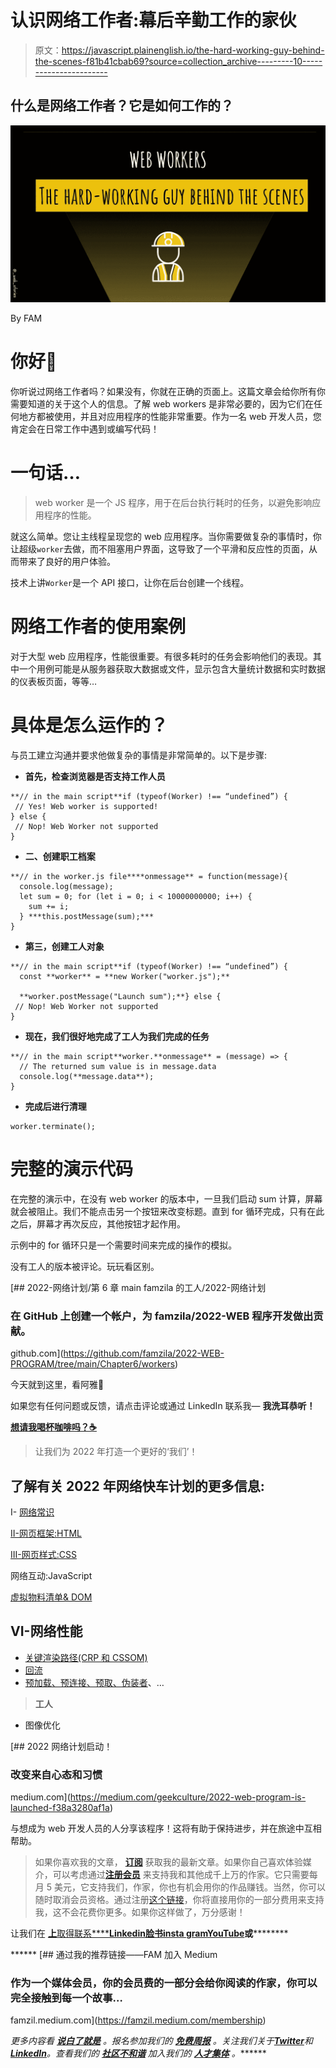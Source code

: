 # 认识网络工作者:幕后辛勤工作的家伙

> 原文：<https://javascript.plainenglish.io/the-hard-working-guy-behind-the-scenes-f81b41cbab69?source=collection_archive---------10----------------------->

## 什么是网络工作者？它是如何工作的？

![](img/6319b1276b56b00ab4885cb87966f587.png)

By FAM

# 你好👋

你听说过网络工作者吗？如果没有，你就在正确的页面上。这篇文章会给你所有你需要知道的关于这个人的信息。了解 web workers 是非常必要的，因为它们在任何地方都被使用，并且对应用程序的性能非常重要。作为一名 web 开发人员，您肯定会在日常工作中遇到或编写代码！

# 一句话…

> web worker 是一个 JS 程序，用于在后台执行耗时的任务，以避免影响应用程序的性能。

就这么简单。您让主线程呈现您的 web 应用程序。当你需要做复杂的事情时，你让超级`worker`去做，而不阻塞用户界面，这导致了一个平滑和反应性的页面，从而带来了良好的用户体验。

技术上讲`Worker`是一个 API 接口，让你在后台创建一个线程。

# 网络工作者的使用案例

对于大型 web 应用程序，性能很重要。有很多耗时的任务会影响他们的表现。其中一个用例可能是从服务器获取大数据或文件，显示包含大量统计数据和实时数据的仪表板页面，等等…

# 具体是怎么运作的？

与员工建立沟通并要求他做复杂的事情是非常简单的。以下是步骤:

*   **首先，检查浏览器是否支持工作人员**

```
**// in the main script**if (typeof(Worker) !== “undefined”) {
 // Yes! Web worker is supported!
} else {
 // Nop! Web Worker not supported
}
```

*   **二、创建职工档案**

```
**// in the worker.js file****onmessage** = function(message){
  console.log(message);
  let sum = 0; for (let i = 0; i < 10000000000; i++) {
    sum += i;
  } ***this.postMessage(sum);***
}
```

*   **第三，创建工人对象**

```
**// in the main script**if (typeof(Worker) !== “undefined”) {
  const **worker** = **new Worker("worker.js");**

  **worker.postMessage("Launch sum");**} else {
 // Nop! Web Worker not supported
}
```

*   **现在，我们很好地完成了工人为我们完成的任务**

```
**// in the main script**worker.**onmessage** = (message) => {
  // The returned sum value is in message.data
  console.log(**message.data**);
}
```

*   **完成后进行清理**

```
worker.terminate();
```

# 完整的演示代码

在完整的演示中，在没有 web worker 的版本中，一旦我们启动 sum 计算，屏幕就会被阻止。我们不能点击另一个按钮来改变标题。直到 for 循环完成，只有在此之后，屏幕才再次反应，其他按钮才起作用。

示例中的 for 循环只是一个需要时间来完成的操作的模拟。

没有工人的版本被评论。玩玩看区别。

[](https://github.com/famzila/2022-WEB-PROGRAM/tree/main/Chapter6/workers) [## 2022-网络计划/第 6 章 main famzila 的工人/2022-网络计划

### 在 GitHub 上创建一个帐户，为 famzila/2022-WEB 程序开发做出贡献。

github.com](https://github.com/famzila/2022-WEB-PROGRAM/tree/main/Chapter6/workers) 

今天就到这里，看阿雅🙋

如果您有任何问题或反馈，请点击评论或通过 LinkedIn 联系我— **我洗耳恭听！**

[**想请我喝杯咖啡吗？☕️**](https://www.buymeacoffee.com/fatimaamzil)

> 让我们为 2022 年打造一个更好的‘我们’！

## 了解有关 2022 年网络快车计划的更多信息:

I- [网络常识](https://medium.com/geekculture/2022-web-program-chapter-n-1-is-done-499fb0707220?source=your_stories_page----------------------------------------)

[II-网页框架:HTML](https://famzil.medium.com/your-html-essentials-69d9b2349355?source=your_stories_page----------------------------------------)

[III-网页样式:CSS](https://medium.com/geekculture/recap-of-the-css-chapter-ae388d51e564?source=your_stories_page----------------------------------------)

网络互动:JavaScript

[虚拟物料清单& DOM](http://8c48)

## VI-网络性能

*   [关键渲染路径(CRP 和 CSSOM)](https://medium.com/geekculture/critical-rendering-path-92f1ddcf02e8?source=your_stories_page-------------------------------------)
*   [回流](https://medium.com/geekculture/the-browser-reflow-whereabouts-c3d963eabe4a?source=your_stories_page-------------------------------------)
*   [预加载、预连接、预取、伪装者](https://levelup.gitconnected.com/browser-built-in-loading-strategies-f952873be53d?source=your_stories_page-------------------------------------)、…

> **工人**

*   图像优化

[](https://medium.com/geekculture/2022-web-program-is-launched-f38a3280af1a) [## 2022 网络计划启动！

### 改变来自心态和习惯

medium.com](https://medium.com/geekculture/2022-web-program-is-launched-f38a3280af1a) 

与想成为 web 开发人员的人分享该程序！这将有助于保持进步，并在旅途中互相帮助。

> 如果你喜欢我的文章， [**订阅**](https://famzil.medium.com/subscribe) 获取我的最新文章。如果你自己喜欢体验媒介，可以考虑通过[**注册会员**](https://famzil.medium.com/membership) 来支持我和其他成千上万的作家。它只需要每月 5 美元，它支持我们，作家，你也有机会用你的作品赚钱。当然，你可以随时取消会员资格。通过注册[这个链接](https://famzil.medium.com/membership)，你将直接用你的一部分费用来支持我，这不会花费你更多。如果你这样做了，万分感谢！

让我们在 [**上**取得联系****](https://medium.com/@famzil/)**[**Linkedin**](https://www.linkedin.com/in/fatima-amzil-9031ba95/)**[**脸书**](https://www.facebook.com/The-Front-End-World)**[**insta gram**](https://www.instagram.com/the_frontend_world/)**[**YouTube**](https://www.youtube.com/channel/UCaxr-f9r6P1u7Y7SKFHi12g)**或**[](https://twitter.com/FatimaAMZIL9)********

******[](https://famzil.medium.com/membership) [## 通过我的推荐链接——FAM 加入 Medium

### 作为一个媒体会员，你的会员费的一部分会给你阅读的作家，你可以完全接触到每一个故事…

famzil.medium.com](https://famzil.medium.com/membership) 

*更多内容看* [***说白了就是***](https://plainenglish.io/) *。报名参加我们的* [***免费周报***](http://newsletter.plainenglish.io/) *。关注我们关于*[***Twitter***](https://twitter.com/inPlainEngHQ)*和*[***LinkedIn***](https://www.linkedin.com/company/inplainenglish/)*。查看我们的* [***社区不和谐***](https://discord.gg/GtDtUAvyhW) *加入我们的* [***人才集体***](https://inplainenglish.pallet.com/talent/welcome) *。*******